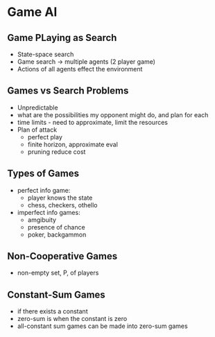 # Game AI
## Game PLaying as Search
* State-space search
* Game search -> multiple agents (2 player game)
* Actions of all agents effect the environment
## Games vs Search Problems
* Unpredictable
* what are the possibilities my opponent might do, and plan for each
* time limits - need to approximate, limit the resources
* Plan of attack
    * perfect play
    * finite horizon, approximate eval
    * pruning reduce cost
## Types of Games
* perfect info game: 
    * player knows the state
    * chess, checkers, othello
* imperfect info games:
    * amgibuity
    * presence of chance
    * poker, backgammon
    
## Non-Cooperative Games
* non-empty set, P, of players

## Constant-Sum Games
* if there exists a constant
* zero-sum is when the constant is zero
* all-constant sum games can be made into zero-sum games

